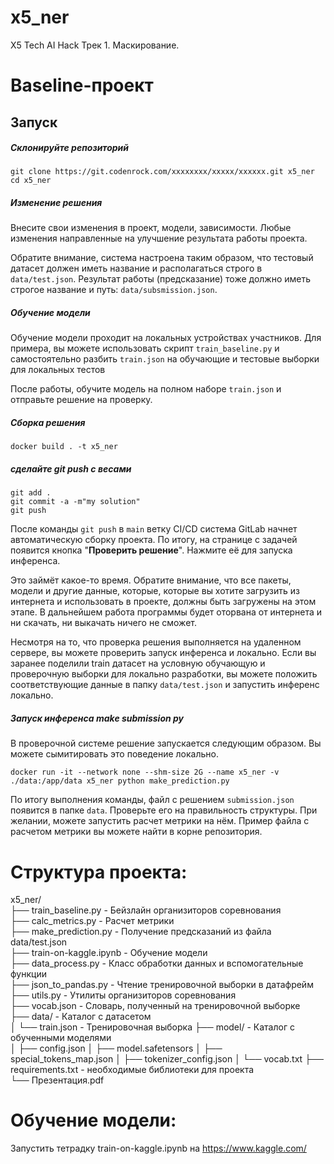 # x5_ner
X5 Tech AI Hack Трек 1. Маскирование.


# Baseline-проект

## Запуск

##### Склонируйте репозиторий

```
git clone https://git.codenrock.com/xxxxxxxx/xxxxx/xxxxxx.git x5_ner
cd x5_ner
```

##### Изменение решения

Внесите свои изменения в проект, модели, зависимости. Любые изменения направленные на улучшение результата работы
проекта.

Обратите внимание, система настроена таким образом, что тестовый датасет должен иметь название и располагаться строго
в `data/test.json`.
Результат работы (предсказание) тоже должно иметь строгое название и путь: `data/subsmission.json`.

##### Обучение модели

Обучение модели проходит на локальных устройствах участников. Для примера, вы можете использовать
скрипт `train_baseline.py` и самостоятельно разбить `train.json` на обучающие и тестовые выборки для локальных тестов

После работы, обучите модель на полном наборе `train.json` и отправьте решение на проверку.

##### Сборка решения
```shell
docker build . -t x5_ner
```

##### сделайте git push с весами

```shell
git add .
git commit -a -m"my solution"
git push
```

После команды `git push` в `main` ветку CI/CD система GitLab начнет автоматическую сборку проекта. По итогу, на странице
с задачей появится кнопка "**Проверить решение**". Нажмите её для запуска инференса.

Это займёт какое-то время. Обратите внимание, что все пакеты, модели и другие данные, которые, которые вы хотите
загрузить из интернета и использовать в проекте, должны быть загружены на этом этапе. В дальнейшем работа программы
будет оторвана от интернета и ни скачать, ни выкачать ничего не сможет.

Несмотря на то, что проверка решения выполняется на удаленном сервере, вы можете проверить запуск инференса и локально.
Если вы заранее поделили train датасет на условную обучающую и проверочную выборки для локально разработки, вы можете
положить соответствующие данные в папку `data/test.json` и запустить инференс локально.

##### Запуск инференса make submission py
В проверочной системе решение запускается следующим образом. Вы можете сымитировать это поведение локально.

```shell
docker run -it --network none --shm-size 2G --name x5_ner -v ./data:/app/data x5_ner python make_prediction.py
```

По итогу выполнения команды, файл с решением `submission.json` появится в папке `data`. Проверьте его на правильность
структуры. При желании, можете запустить расчет метрики на нём. Пример файла с расчетом метрики вы можете найти в корне
репозитория.



# Структура проекта:  
x5_ner/  
├── train_baseline.py     - Бейзлайн организиторов соревнования  
├── calc_metrics.py       - Расчет метрики  
├── make_prediction.py    - Получение предсказаний из файла data/test.json  
├── train-on-kaggle.ipynb - Обучение модели  
├── data_process.py       - Класс обработки данных и вспомогательные функции  
├── json_to_pandas.py     - Чтение тренировочной выборки в датафрейм  
├── utils.py              - Утилиты организиторов соревнования  
├── vocab.json            - Словарь, полученный на тренировочной выборке  
├── data/                 - Каталог с датасетом  
│   └── train.json        - Тренировочная выборка
├── model/                - Каталог с обученными моделями  
│   ├── config.json
│   ├── model.safetensors
│   ├── special_tokens_map.json
│   ├── tokenizer_config.json
│   └── vocab.txt
├── requirements.txt      - необходимые библиотеки для проекта  
└── Презентация.pdf  

# Обучение модели:

Запустить тетрадку train-on-kaggle.ipynb на https://www.kaggle.com/
